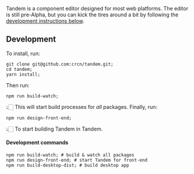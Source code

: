 Tandem is a component editor designed for most web platforms. The editor is still pre-Alpha, but you can kick the tires around a bit by following the [development instructions below](#development).

## Development

To install, run:

```
git clone git@github.com:crcn/tandem.git;
cd tandem;
yarn install;
```

Then run:

```
npm run build-watch;
```

👆🏻 This will start build processes for _all_ packages. Finally, run:

```
npm run design-front-end;
```

👆🏻 To start building Tandem in Tandem.

#### Development commands

```
npm run build-watch; # build & watch all packages
npm run design-front-end; # start Tandem for front-end
npm run build-desktop-dist; # build desktop app
```
